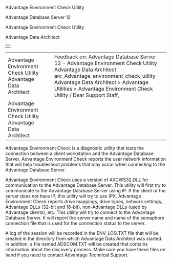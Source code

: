 Advantage Environment Check Utility




Advantage Database Server 12  

Advantage Environment Check Utility

Advantage Data Architect

|  |
| --- |
|  |

|  |  |  |  |  |
| --- | --- | --- | --- | --- |
| Advantage Environment Check Utility  Advantage Data Architect |  |  | Feedback on: Advantage Database Server 12 - Advantage Environment Check Utility Advantage Data Architect arc\_Advantage\_environment\_check\_utility Advantage Data Architect > Advantage Utilities > Advantage Environment Check Utility / Dear Support Staff, |  |
| Advantage Environment Check Utility  Advantage Data Architect |  |  |  |  |

Advantage Environment Check is a diagnostic utility that tests the connection between a client workstation and the Advantage Database Server. Advantage Environment Check reports the user network information that will help troubleshoot problems that may occur when connecting to the Advantage Database Server.

Advantage Environment Check uses a version of AXCWS32.DLL for communication to the Advantage Database Server. This utility will first try to communicate to the Advantage Database Server using IP. If the client or the server does not have IP, this utility will try to use IPX. Advantage Environment Check reports drive mappings, drive types, network settings, Advantage DLLs (32-bit and 16-bit), non-Advantage DLLs (used by Advantage clients), etc. This utility will try to connect to the Advantage Database Server. It will report the server name and name of the semaphore connection file that is used for the connection status to the server.

A log of the session will be recorded in the ENV\_LOG.TXT file that will be created in the directory from which Advantage Data Architect was started. In addition, a file named ADSCOM.TXT will be created that contains information about the discovery process. Make sure you have these files on hand if you need to contact Advantage Technical Support.